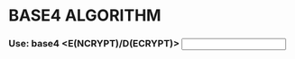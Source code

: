 # BASE4 ALGORITHM
### Use: base4 <E(NCRYPT)/D(ECRYPT)> <INPUT FILE LOCATION> <OUTPUT FILE LOCATION>
